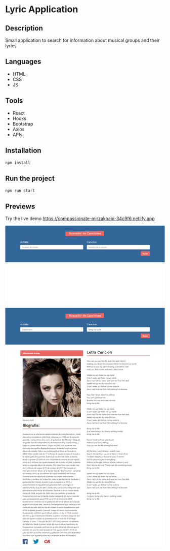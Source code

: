 <h1>Lyric Application</h1>
<h2>Description</h2>
<p>Small application to search for information about musical groups and their lyrics </p>
<h2>Languages</h2>
<ul>
  <li>HTML</li>
  <li>CSS</li>
  <li>JS</li>
</ul>
<h2>Tools</h2>
<ul>
  <li>React</li>
  <li>Hooks</li>
  <li>Bootstrap</li>
  <li>Axios</li>
  <li>APIs</li>
</ul>
<h2>Installation</h2>

```
npm install
```

<h2>Run the project</h2>

```
npm run start
```
<h2>Previews</h2>

Try the live demo https://compassionate-mirzakhani-34c9f6.netlify.app

![](preview/preview.png)

![](preview/preview2.png)
